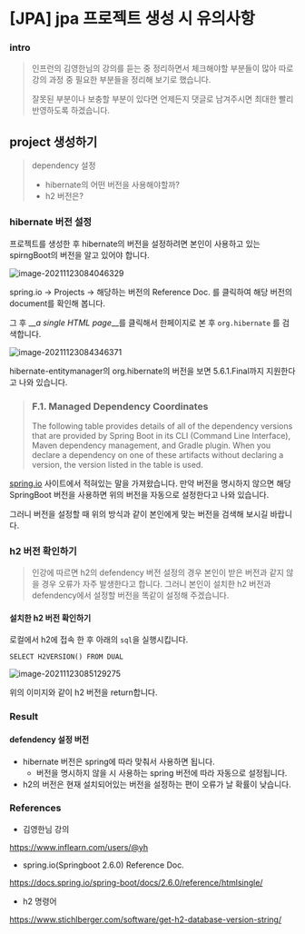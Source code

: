 # [JPA] jpa 프로젝트 생성 시 유의사항



### intro

> 인프런의 김영한님의 강의를 듣는 중 정리하면서 체크해야할 부분들이 많아 따로 강의 과정 중 필요한 부분들을 정리해 보기로 했습니다.
>
> 잘못된 부분이나 보충할 부분이 있다면 언제든지 댓글로 남겨주시면 최대한 빨리 반영하도록 하겠습니다.



## project 생성하기

> dependency 설정
>
> - hibernate의 어떤 버전을 사용해야할까? 
> - h2 버전은?

###  hibernate 버전 설정

프로젝트를 생성한 후 hibernate의 버전을 설정하려면 본인이 사용하고 있는 spirngBoot의 버전을 알고 있어야 합니다.

![image-20211123084046329](/home/eisen/Documents/GitHub/TIL/Projects/jpa-basic/create-jpa-project.assets/image-20211123084046329.png)

spring.io -> Projects -> 해당하는 버전의 Reference Doc. 를 클릭하여 해당 버전의 document를 확인해 봅니다.

 그 후 __*a single HTML page*__를 클릭해서 한페이지로 본 후 ```org.hibernate``` 를 검색합니다. 

![image-20211123084346371](/home/eisen/Documents/GitHub/TIL/Projects/jpa-basic/create-jpa-project.assets/image-20211123084346371.png)

hibernate-entitymanager의 org.hibernate의 버전을 보면 5.6.1.Final까지 지원한다고 나와 있습니다.

> ### F.1. Managed Dependency Coordinates
>
> The following table provides details of all of the dependency versions that are provided by Spring Boot in its CLI (Command Line Interface), Maven dependency management, and Gradle plugin. When you declare a dependency on one of these artifacts without declaring a version, the version listed in the table is used.

[spring.io](https://docs.spring.io/spring-boot/docs/2.6.0/reference/htmlsingle/) 사이트에서 적혀있는 말을 가져왔습니다. 만약 버전을 명시하지 않으면 해당 SpringBoot 버전을 사용하면 위의 버전을 자동으로 설정한다고 나와 있습니다.

그러니 버전을 설정할 때 위의 방식과 같이 본인에게 맞는 버전을  검색해 보시길 바랍니다.



### h2 버전 확인하기

> 인강에 따르면 h2의 defendency 버전 설정의 경우 본인이 받은 버전과 같지 않을 경우 오류가 자주 발생한다고 합니다. 그러니 본인이 설치한 h2 버전과 defendency에서 설정할 버전을 똑같이 설정해 주겠습니다.

#### 설치한 h2 버전 확인하기

로컬에서 h2에 접속 한 후 아래의 ```sql```을 실행시킵니다.

```
SELECT H2VERSION() FROM DUAL
```

![image-20211123085129275](/home/eisen/Documents/GitHub/TIL/Projects/jpa-basic/create-jpa-project.assets/image-20211123085129275.png)

위의 이미지와 같이 h2 버전을 return합니다.



### Result

#### defendency 설정 버전

- hibernate 버전은 spring에 따라 맞춰서 사용하면 됩니다.
  - 버전을 명시하지 않을 시 사용하는 spring 버전에 따라 자동으로 설정됩니다.
- h2의 버전은 현재 설치되어있는 버전을 설정하는 편이 오류가 날 확률이 낮습니다.



### References

- 김영한님 강의

https://www.inflearn.com/users/@yh

- spring.io(Springboot 2.6.0) Reference Doc. 

https://docs.spring.io/spring-boot/docs/2.6.0/reference/htmlsingle/

- h2 명령어

https://www.stichlberger.com/software/get-h2-database-version-string/